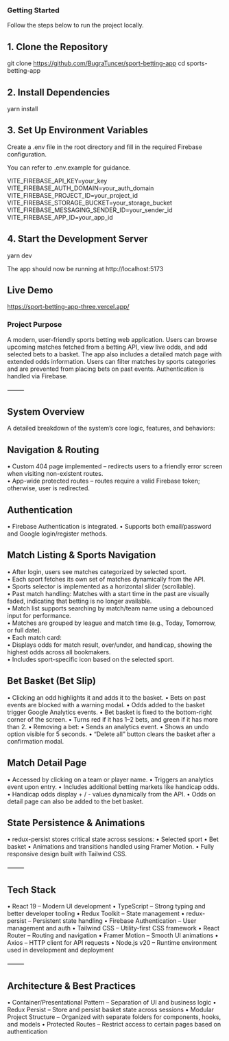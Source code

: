 ### Getting Started

Follow the steps below to run the project locally.

## 1. Clone the Repository

git clone https://github.com/BugraTuncer/sport-betting-app
cd sports-betting-app

## 2. Install Dependencies

yarn install

## 3. Set Up Environment Variables

Create a .env file in the root directory and fill in the required Firebase configuration.

You can refer to .env.example for guidance.

VITE_FIREBASE_API_KEY=your_key
VITE_FIREBASE_AUTH_DOMAIN=your_auth_domain
VITE_FIREBASE_PROJECT_ID=your_project_id
VITE_FIREBASE_STORAGE_BUCKET=your_storage_bucket
VITE_FIREBASE_MESSAGING_SENDER_ID=your_sender_id
VITE_FIREBASE_APP_ID=your_app_id

## 4. Start the Development Server

yarn dev

The app should now be running at http://localhost:5173

## Live Demo

https://sport-betting-app-three.vercel.app/

### Project Purpose

A modern, user-friendly sports betting web application. Users can browse upcoming matches fetched from a betting API, view live odds, and add selected bets to a basket. The app also includes a detailed match page with extended odds information. Users can filter matches by sports categories and are prevented from placing bets on past events. Authentication is handled via Firebase.

⸻

## System Overview

A detailed breakdown of the system’s core logic, features, and behaviors:

## Navigation & Routing

• Custom 404 page implemented – redirects users to a friendly error screen when visiting non-existent routes.  
• App-wide protected routes – routes require a valid Firebase token; otherwise, user is redirected.  

## Authentication

• Firebase Authentication is integrated.
• Supports both email/password and Google login/register methods.

## Match Listing & Sports Navigation

• After login, users see matches categorized by selected sport.  
• Each sport fetches its own set of matches dynamically from the API.  
• Sports selector is implemented as a horizontal slider (scrollable).  
• Past match handling: Matches with a start time in the past are visually faded, indicating that betting is no longer available.  
• Match list supports searching by match/team name using a debounced input for performance.  
• Matches are grouped by league and match time (e.g., Today, Tomorrow, or full date).  
• Each match card:  
• Displays odds for match result, over/under, and handicap, showing the highest odds across all bookmakers.  
• Includes sport-specific icon based on the selected sport.  

## Bet Basket (Bet Slip)

• Clicking an odd highlights it and adds it to the basket.
• Bets on past events are blocked with a warning modal.
• Odds added to the basket trigger Google Analytics events.
• Bet basket is fixed to the bottom-right corner of the screen.
• Turns red if it has 1–2 bets, and green if it has more than 2.
• Removing a bet:
• Sends an analytics event.
• Shows an undo option visible for 5 seconds.
• “Delete all” button clears the basket after a confirmation modal.

## Match Detail Page

• Accessed by clicking on a team or player name.
• Triggers an analytics event upon entry.
• Includes additional betting markets like handicap odds.
• Handicap odds display + / - values dynamically from the API.
• Odds on detail page can also be added to the bet basket.

## State Persistence & Animations

• redux-persist stores critical state across sessions:
• Selected sport
• Bet basket
• Animations and transitions handled using Framer Motion.
• Fully responsive design built with Tailwind CSS.

⸻

## Tech Stack

• React 19 – Modern UI development
• TypeScript – Strong typing and better developer tooling
• Redux Toolkit – State management
• redux-persist – Persistent state handling
• Firebase Authentication – User management and auth
• Tailwind CSS – Utility-first CSS framework
• React Router – Routing and navigation
• Framer Motion – Smooth UI animations
• Axios – HTTP client for API requests
• Node.js v20 – Runtime environment used in development and deployment

⸻

## Architecture & Best Practices

• Container/Presentational Pattern – Separation of UI and business logic
• Redux Persist – Store and persist basket state across sessions
• Modular Project Structure – Organized with separate folders for components, hooks, and models
• Protected Routes – Restrict access to certain pages based on authentication

